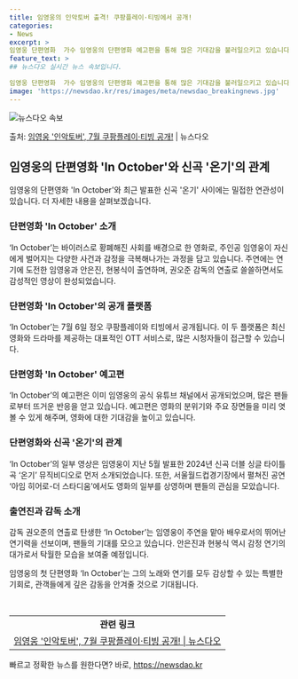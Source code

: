 ```yaml
---
title: 임영웅의 인악토버 출격! 쿠팡플레이·티빙에서 공개!
categories:
- News
excerpt: >
임영웅 단편영화  가수 임영웅의 단편영화 예고편을 통해 많은 기대감을 불러일으키고 있습니다. 7월 3일 임영…
feature_text: >
## 뉴스다오 실시간 뉴스 속보입니다.

임영웅 단편영화  가수 임영웅의 단편영화 예고편을 통해 많은 기대감을 불러일으키고 있습니다. 7월 3일 임영…
image: 'https://newsdao.kr/res/images/meta/newsdao_breakingnews.jpg'
---
```


![뉴스다오 속보](https://newsdao.kr/res/images/meta/newsdao_breakingnews.jpg)

<p>출처: <a href="https://newsdao.kr/4610" rel="dofollow">임영웅 '인악토버', 7월 쿠팡플레이·티빙 공개!</a> | 뉴스다오</p>

<h2 data-ke-size="size26">임영웅의 단편영화 'In October'와 신곡 '온기'의 관계</h2>
<p data-ke-size="size16">임영웅의 단편영화 'In October'와 최근 발표한 신곡 '온기' 사이에는 밀접한 연관성이 있습니다. 더 자세한 내용을 살펴보겠습니다.</p>

<h3>단편영화 'In October' 소개</h3>
<p data-ke-size="size16">‘In October’는 바이러스로 황폐해진 사회를 배경으로 한 영화로, 주인공 임영웅이 자신에게 벌어지는 다양한 사건과 감정을 극복해나가는 과정을 담고 있습니다. 주연에는 연기에 도전한 임영웅과 안은진, 현봉식이 출연하며, 권오준 감독의 연출로 쓸쓸하면서도 감성적인 영상이 완성되었습니다.</p>

<h3>단편영화 'In October'의 공개 플랫폼</h3>
<p data-ke-size="size16">‘In October’는 7월 6일 정오 쿠팡플레이와 티빙에서 공개됩니다. 이 두 플랫폼은 최신 영화와 드라마를 제공하는 대표적인 OTT 서비스로, 많은 시청자들이 접근할 수 있습니다.</p>

<h3>단편영화 'In October' 예고편</h3>
<p data-ke-size="size16">‘In October’의 예고편은 이미 임영웅의 공식 유튜브 채널에서 공개되었으며, 많은 팬들로부터 뜨거운 반응을 얻고 있습니다. 예고편은 영화의 분위기와 주요 장면들을 미리 엿볼 수 있게 해주며, 영화에 대한 기대감을 높이고 있습니다.</p>

<h3>단편영화와 신곡 '온기'의 관계</h3>
<p data-ke-size="size16">‘In October’의 일부 영상은 임영웅이 지난 5월 발표한 2024년 신곡 더블 싱글 타이틀곡 ‘온기’ 뮤직비디오로 먼저 소개되었습니다. 또한, 서울월드컵경기장에서 펼쳐진 공연 ‘아임 히어로-더 스타디움’에서도 영화의 일부를 상영하며 팬들의 관심을 모았습니다.</p>

<h3>출연진과 감독 소개</h3>
<p data-ke-size="size16">감독 권오준의 연출로 탄생한 ‘In October’는 임영웅이 주연을 맡아 배우로서의 뛰어난 연기력을 선보이며, 팬들의 기대를 모으고 있습니다. 안은진과 현봉식 역시 감정 연기의 대가로서 탁월한 모습을 보여줄 예정입니다.</p>

<p data-ke-size="size16">임영웅의 첫 단편영화 ‘In October’는 그의 노래와 연기를 모두 감상할 수 있는 특별한 기회로, 관객들에게 깊은 감동을 안겨줄 것으로 기대됩니다.</p>

<p data-ke-size="size16">&nbsp;</p>
<table>
	<tbody>
		<tr>
			<td style="text-align: center; height: 17px;"><b>관련 링크</b></td>
		</tr>
		<tr>
			<td style="text-align: center; height: 17px;"><a href="https://newsdao.kr/4610">임영웅 '인악토버', 7월 쿠팡플레이·티빙 공개! | 뉴스다오</a></td>
		</tr>
	</tbody>
</table> 

빠르고 정확한 뉴스를 원한다면? 바로, <a href="https://newsdao.kr" rel="dofollow">https://newsdao.kr</a>


    
